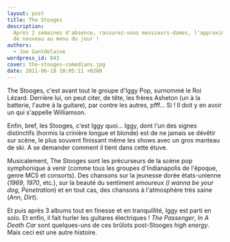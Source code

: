 ```yaml
---
layout: post
title: The Stooges
description:
  Après 2 semaines d'absence, rassurez-vous messieurs-dames, l'approximatif est
  de nouveau au menu du jour !
authors:
  - Joe Gantdelaine
wordpress_id: 843
cover: the-stooges-comedians.jpg
date: 2011-06-18 10:05:11 +0200
---
```


The Stooges, c'est avant tout le groupe d'Iggy Pop, surnommé le Roi Lézard.
Derrière lui, on peut citer, de tête, les frères Asheton (un à la batterie,
l'autre à la guitare), par contre les autres, pfff… Si ! Il doit y en avoir un
qui s'appelle Williamson.

Enfin, bref, les Stooges, c'est Iggy quoi… Iggy, dont l'un des signes
distinctifs (hormis la crinière longue et blonde) est de ne jamais se dévêtir
sur scène, le plus souvent finissant même les shows avec un gros manteau de ski.
A se demander comment il tient dans cette étuve.

Musicalement, The Stooges sont les précurseurs de la scène pop symphonique à
venir (comme tous les groupes d'Indianapolis de l'époque, genre MC5 et
consorts). Des chansons sur la jeunesse dorée états-unienne (_1969_, _1970_,
etc.), sur la beauté du sentiment amoureux (_I wanna be your dog_,
_Penetration_) et en tout cas, des chansons à l'atmosphère très saine (_Ann_,
_Dirt_).

Et puis après 3 albums tout en finesse et en tranquillité, Iggy est parti en
solo. Et enfin, il fait hurler les guitares électriques ! _The Passenger_, _In A
Death Car_ sont quelques-uns de ces brûlots post-Stooges _high energy_. Mais
ceci est une autre histoire.
